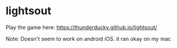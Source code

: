 # lightsout

Play the game here: https://thunderducky.github.io/lightsout/


Note: Doesn't seem to work on android iOS. it ran okay on my mac

